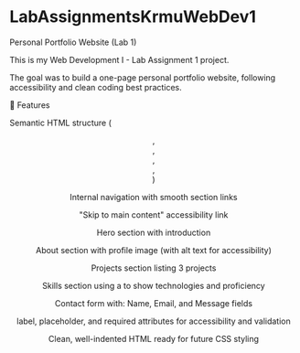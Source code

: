 # LabAssignmentsKrmuWebDev1


Personal Portfolio Website (Lab 1)

This is my Web Development I - Lab Assignment 1 project.

The goal was to build a one-page personal portfolio website, following accessibility and clean coding best practices.


📌 Features

Semantic HTML structure (<header>, <nav>,<main>,<section>,<footer>)

Internal navigation with smooth section links

"Skip to main content" accessibility link

Hero section with introduction

About section with profile image (with alt text for accessibility)

Projects section listing 3 projects

Skills section using a <table> to show technologies and proficiency

Contact form with:
Name, Email, and Message fields

label, placeholder, and required attributes for accessibility and validation

Clean, well-indented HTML ready for future CSS styling
